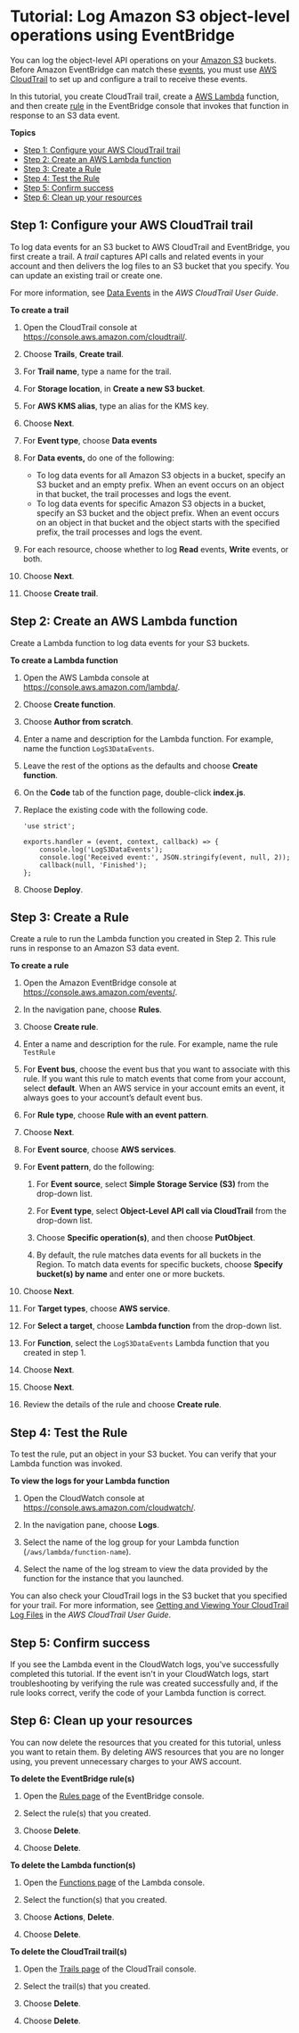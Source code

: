 # Tutorial: Log Amazon S3 object\-level operations using EventBridge<a name="eb-log-s3-data-events"></a>

You can log the object\-level API operations on your [Amazon S3](https://docs.aws.amazon.com/AmazonS3/latest/userguide/Welcome.html) buckets\. Before Amazon EventBridge can match these [events](eb-events.md), you must use [AWS CloudTrail](https://docs.aws.amazon.com/awscloudtrail/latest/userguide/cloudtrail-user-guide.html) to set up and configure a trail to receive these events\.

In this tutorial, you create CloudTrail trail, create a [AWS Lambda](https://docs.aws.amazon.com/lambda/latest/dg/welcome.html) function, and then create [rule](eb-rules.md) in the EventBridge console that invokes that function in response to an S3 data event\.

**Topics**
+ [Step 1: Configure your AWS CloudTrail trail](#eb-configure-trail)
+ [Step 2: Create an AWS Lambda function](#eb-log-s3-create-lambda-function)
+ [Step 3: Create a Rule](#eb-log-s3-create-rule)
+ [Step 4: Test the Rule](#eb-log-s3-test-rule)
+ [Step 5: Confirm success](#success)
+ [Step 6: Clean up your resources](#cleanup)

## Step 1: Configure your AWS CloudTrail trail<a name="eb-configure-trail"></a>

To log data events for an S3 bucket to AWS CloudTrail and EventBridge, you first create a trail\. A *trail* captures API calls and related events in your account and then delivers the log files to an S3 bucket that you specify\. You can update an existing trail or create one\.

For more information, see [Data Events](https://docs.aws.amazon.com/awscloudtrail/latest/userguide/logging-management-and-data-events-with-cloudtrail.html#logging-data-events) in the *AWS CloudTrail User Guide*\. 

**To create a trail**

1. Open the CloudTrail console at [https://console\.aws\.amazon\.com/cloudtrail/](https://console.aws.amazon.com/cloudtrail/)\.

1. Choose **Trails**, **Create trail**\.

1. For **Trail name**, type a name for the trail\.

1. For **Storage location**, in **Create a new S3 bucket**\.

1. For **AWS KMS alias**, type an alias for the KMS key\.

1. Choose **Next**\.

1. For **Event type**, choose **Data events**

1. For **Data events,** do one of the following:
   + To log data events for all Amazon S3 objects in a bucket, specify an S3 bucket and an empty prefix\. When an event occurs on an object in that bucket, the trail processes and logs the event\.
   + To log data events for specific Amazon S3 objects in a bucket, specify an S3 bucket and the object prefix\. When an event occurs on an object in that bucket and the object starts with the specified prefix, the trail processes and logs the event\.

1. For each resource, choose whether to log **Read** events, **Write** events, or both\.

1. Choose **Next**\.

1. Choose **Create trail**\.

## Step 2: Create an AWS Lambda function<a name="eb-log-s3-create-lambda-function"></a>

Create a Lambda function to log data events for your S3 buckets\. 

**To create a Lambda function**

1. Open the AWS Lambda console at [https://console\.aws\.amazon\.com/lambda/](https://console.aws.amazon.com/lambda/)\.

1. Choose **Create function**\.

1. Choose **Author from scratch**\.

1. Enter a name and description for the Lambda function\. For example, name the function `LogS3DataEvents`\.

1. Leave the rest of the options as the defaults and choose **Create function**\.

1. On the **Code** tab of the function page, double\-click **index\.js**\.

1. Replace the existing code with the following code\.

   ```
   'use strict';
   
   exports.handler = (event, context, callback) => {
       console.log('LogS3DataEvents');
       console.log('Received event:', JSON.stringify(event, null, 2));
       callback(null, 'Finished');
   };
   ```

1. Choose **Deploy**\.

## Step 3: Create a Rule<a name="eb-log-s3-create-rule"></a>

Create a rule to run the Lambda function you created in Step 2\. This rule runs in response to an Amazon S3 data event\.

**To create a rule**

1. Open the Amazon EventBridge console at [https://console\.aws\.amazon\.com/events/](https://console.aws.amazon.com/events/)\.

1. In the navigation pane, choose **Rules**\.

1. Choose **Create rule**\.

1. Enter a name and description for the rule\. For example, name the rule `TestRule`

1. For **Event bus**, choose the event bus that you want to associate with this rule\. If you want this rule to match events that come from your account, select **default**\. When an AWS service in your account emits an event, it always goes to your account’s default event bus\.

1. For **Rule type**, choose **Rule with an event pattern**\.

1. Choose **Next**\.

1. For **Event source**, choose **AWS services**\.

1. For **Event pattern**, do the following:

   1. For **Event source**, select **Simple Storage Service \(S3\)** from the drop\-down list\.

   1. For **Event type**, select **Object\-Level API call via CloudTrail** from the drop\-down list\.

   1. Choose **Specific operation\(s\)**, and then choose **PutObject**\.

   1. By default, the rule matches data events for all buckets in the Region\. To match data events for specific buckets, choose **Specify bucket\(s\) by name** and enter one or more buckets\.

1. Choose **Next**\.

1. For **Target types**, choose **AWS service**\.

1. For **Select a target**, choose **Lambda function** from the drop\-down list\.

1. For **Function**, select the `LogS3DataEvents` Lambda function that you created in step 1\.

1. Choose **Next**\.

1. Choose **Next**\.

1. Review the details of the rule and choose **Create rule**\.

## Step 4: Test the Rule<a name="eb-log-s3-test-rule"></a>

To test the rule, put an object in your S3 bucket\. You can verify that your Lambda function was invoked\.

**To view the logs for your Lambda function**

1. Open the CloudWatch console at [https://console\.aws\.amazon\.com/cloudwatch/](https://console.aws.amazon.com/cloudwatch/)\.

1. In the navigation pane, choose **Logs**\.

1. Select the name of the log group for your Lambda function \(`/aws/lambda/function-name`\)\.

1. Select the name of the log stream to view the data provided by the function for the instance that you launched\.

You can also check your CloudTrail logs in the S3 bucket that you specified for your trail\. For more information, see [Getting and Viewing Your CloudTrail Log Files](https://docs.aws.amazon.com/awscloudtrail/latest/userguide/get-and-view-cloudtrail-log-files.html) in the *AWS CloudTrail User Guide*\.

## Step 5: Confirm success<a name="success"></a>

If you see the Lambda event in the CloudWatch logs, you've successfully completed this tutorial\. If the event isn't in your CloudWatch logs, start troubleshooting by verifying the rule was created successfully and, if the rule looks correct, verify the code of your Lambda function is correct\.

## Step 6: Clean up your resources<a name="cleanup"></a>

You can now delete the resources that you created for this tutorial, unless you want to retain them\. By deleting AWS resources that you are no longer using, you prevent unnecessary charges to your AWS account\.

**To delete the EventBridge rule\(s\)**

1. Open the [Rules page](https://console.aws.amazon.com/events/home#/rule) of the EventBridge console\.

1. Select the rule\(s\) that you created\.

1. Choose **Delete**\.

1. Choose **Delete**\.

**To delete the Lambda function\(s\)**

1. Open the [Functions page](https://console.aws.amazon.com/lambda/home#/functions) of the Lambda console\.

1. Select the function\(s\) that you created\.

1. Choose **Actions**, **Delete**\.

1. Choose **Delete**\.

**To delete the CloudTrail trail\(s\)**

1. Open the [Trails page](https://console.aws.amazon.com/cloudtrail/home#/trails) of the CloudTrail console\.

1. Select the trail\(s\) that you created\.

1. Choose **Delete**\.

1. Choose **Delete**\.